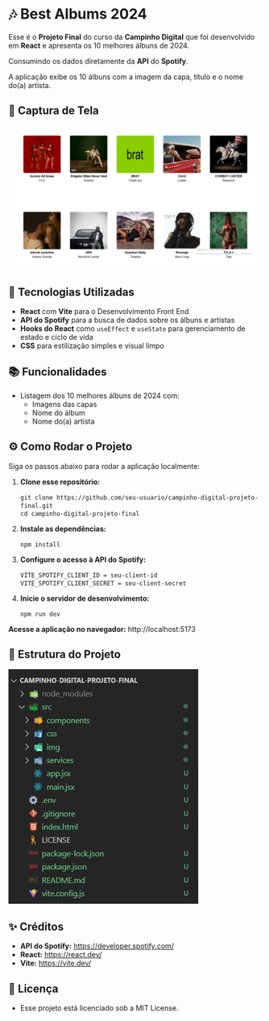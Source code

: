 # 🎶 Best Albums 2024

Esse é o **Projeto Final** do curso da **Campinho Digital** que foi desenvolvido em **React** e apresenta os 10 melhores álbuns de 2024.

Consumindo os dados diretamente da **API** do **Spotify**.

A aplicação exibe os 10 álbuns com a imagem da capa, título e o nome do(a) artista.

## 📸 Captura de Tela

<img src="/src/img/best-albums-2024.png" alt="Best Albums 2024" />

## 🚀 Tecnologias Utilizadas

- **React** com **Vite** para o Desenvolvimento Front End
- **API do Spotify** para a busca de dados sobre os álbuns e artistas
- **Hooks do React** como `useEffect` e `useState` para gerenciamento de estado e ciclo de vida
- **CSS** para estilização simples e visual limpo

## 📚 Funcionalidades

- Listagem dos 10 melhores álbuns de 2024 com:
  - Imagens das capas
  - Nome do álbum
  - Nome do(a) artista

## ⚙️ Como Rodar o Projeto

Siga os passos abaixo para rodar a aplicação localmente:

1. **Clone esse repositório:**

   ```
   git clone https://github.com/seu-usuario/campinho-digital-projeto-final.git
   cd campinho-digital-projeto-final
2. **Instale as dependências:**

   ```
   npm install
3. **Configure o acesso à API do Spotify:**

   ```
   VITE_SPOTIFY_CLIENT_ID = seu-client-id
   VITE_SPOTIFY_CLIENT_SECRET = seu-client-secret
4. **Inicie o servidor de desenvolvimento:**

   ```
   npm run dev   
**Acesse a aplicação no navegador:** http://localhost:5173

## 📄 Estrutura do Projeto

<img src="/src/img/estrutura-projeto.jpeg" alt="Estrutura do Projeto (Arquivos e Pastas)" />

## ✨ Créditos
- **API do Spotify:** https://developer.spotify.com/ 
- **React:** https://react.dev/
- **Vite:** https://vite.dev/

## 📜 Licença
- Esse projeto está licenciado sob a MIT License.

